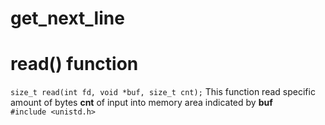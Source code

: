# get_next_line
# read() function
```size_t read(int fd, void *buf, size_t cnt);```
This function read specific amount of bytes **cnt** of input into memory area indicated by **buf** <br>
```#include <unistd.h>```
